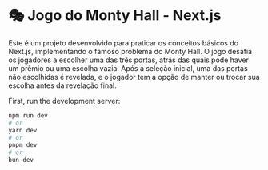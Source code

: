 # 🎭 Jogo do Monty Hall - Next.js

Este é um projeto desenvolvido para praticar os conceitos básicos do Next.js, implementando o famoso problema do Monty Hall. O jogo desafia os jogadores a escolher uma das três portas, atrás das quais pode haver um prêmio ou uma escolha vazia. Após a seleção inicial, uma das portas não escolhidas é revelada, e o jogador tem a opção de manter ou trocar sua escolha antes da revelação final.

First, run the development server:

```bash
npm run dev
# or
yarn dev
# or
pnpm dev
# or
bun dev
```
